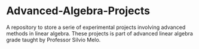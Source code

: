 # Advanced-Algebra-Projects
A repository to store a serie of experimental projects involving advanced methods in linear algebra. These projects is part of advanced linear algebra grade taught by Professor Silvio Melo.
